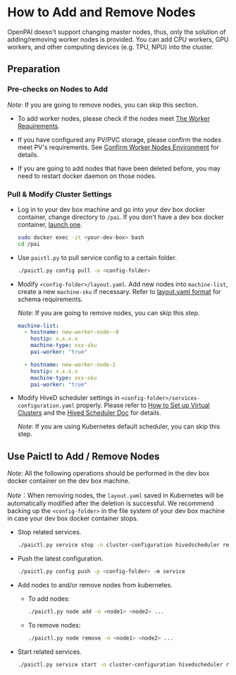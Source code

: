 # How to Add and Remove Nodes

OpenPAI doesn't support changing master nodes, thus, only the solution of adding/removing worker nodes is provided. You can add CPU workers, GPU workers, and other computing devices (e.g. TPU, NPU) into the cluster.

## Preparation

### Pre-checks on Nodes to Add

*Note*: If you are going to remove nodes, you can skip this section.

- To add worker nodes, please check if the nodes meet [The Worker Requirements](./installation-guide.md##installation-requirements).

- If you have configured any PV/PVC storage, please confirm the nodes meet PV's requirements. See [Confirm Worker Nodes Environment](./how-to-set-up-storage.md#confirm-environment-on-worker-nodes) for details.

- If you are going to add nodes that have been deleted before, you may need to restart docker daemon on those nodes.

### Pull & Modify Cluster Settings 

- Log in to your dev box machine and go into your dev box docker container, change directory to `/pai`. If you don't have a dev box docker container, [launch one](./basic-management-operations.md##pai-service-management-and-paictl).

  ```bash
  sudo docker exec -it <your-dev-box> bash
  cd /pai
  ```

- Use `paictl.py` to pull service config to a certain folder.

  ```bash
  ./paictl.py config pull -o <config-folder>
  ```

- Modify `<config-folder>/layout.yaml`. Add new nodes into `machine-list`, create a new `machine-sku` if necessary. Refer to [layout.yaml format](./installation-guide.md#layoutyaml-format) for schema requirements.

    *Note*: If you are going to remove nodes, you can skip this step.

  ```yaml
  machine-list:
    - hostname: new-worker-node--0
      hostip: x.x.x.x
      machine-type: xxx-sku
      pai-worker: "true"

    - hostname: new-worker-node-1
      hostip: x.x.x.x
      machine-type: xxx-sku
      pai-worker: "true"
  ```

- Modify HiveD scheduler settings in `<config-folder>/services-configuration.yaml` properly. Please refer to [How to Set up Virtual Clusters](./how-to-set-up-virtual-clusters.md) and the [Hived Scheduler Doc](https://github.com/microsoft/hivedscheduler/blob/master/doc/user-manual.md) for details.

    *Note*: If you are using Kubernetes default scheduler, you can skip this step.

## Use Paictl to Add / Remove Nodes

*Note*: All the following operations should be performed in the dev box docker container on the dev box machine.

*Note*：When removing nodes, the `layout.yaml` saved in Kubernetes will be automatically modified after the deletion is successful. We recommend backing up the `<config-folder>` in the file system of your dev box machine in case your dev box docker container stops.

- Stop related services.

  ```bash
  ./paictl.py service stop -n cluster-configuration hivedscheduler rest-server job-exporter
  ```

- Push the latest configuration.

  ```bash
  ./paictl.py config push -p <config-folder> -m service
  ```

- Add nodes to and/or remove nodes from kubernetes.

  - To add nodes:

    ```bash  
    ./paictl.py node add -n <node1> <node2> ...
    ```

  - To remove nodes:

    ```bash  
    ./paictl.py node remove -n <node1> <node2> ...
    ```

- Start related services.

  ```bash
  ./paictl.py service start -n cluster-configuration hivedscheduler rest-server job-exporter
  ```

